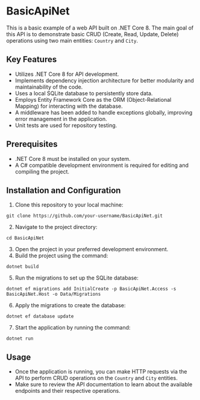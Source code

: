 # BasicApiNet
<p>This is a basic example of a web API built on .NET Core 8. The main goal of this API is to demonstrate basic CRUD (Create, Read, Update, Delete) operations using two main entities: <code>Country</code> and <code>City</code>.</p>

<h2>Key Features</h2>

<ul>
  <li>Utilizes .NET Core 8 for API development.</li>
  <li>Implements dependency injection architecture for better modularity and maintainability of the code.</li>
  <li>Uses a local SQLite database to persistently store data.</li>
  <li>Employs Entity Framework Core as the ORM (Object-Relational Mapping) for interacting with the database.</li>
  <li>A middleware has been added to handle exceptions globally, improving error management in the application.</li>
  <li>Unit tests are used for repository testing.</li>
</ul>

<h2>Prerequisites</h2>

<ul>
  <li>.NET Core 8 must be installed on your system.</li>
  <li>A C# compatible development environment is required for editing and compiling the project.</li>
</ul>

<h2>Installation and Configuration</h2>

<ol>
  <li>Clone this repository to your local machine:</li>
</ol>

<pre><code>git clone https://github.com/your-username/BasicApiNet.git
</code></pre>

<ol start="2">
  <li>Navigate to the project directory:</li>
</ol>

<pre><code>cd BasicApiNet
</code></pre>

<ol start="3">
  <li>Open the project in your preferred development environment.</li>
  <li>Build the project using the command:</li>
</ol>

<pre><code>dotnet build
</code></pre>

<ol start="5">
  <li>Run the migrations to set up the SQLite database:</li>
</ol>

<pre><code>dotnet ef migrations add InitialCreate -p BasicApiNet.Access -s BasicApiNet.Host -o Data/Migrations
</code></pre>

<ol start="6">
  <li>Apply the migrations to create the database:</li>
</ol>

<pre><code>dotnet ef database update
</code></pre>

<ol start="7">
  <li>Start the application by running the command:</li>
</ol>

<pre><code>dotnet run
</code></pre>

<h2>Usage</h2>

<ul>
  <li>Once the application is running, you can make HTTP requests via the API to perform CRUD operations on the <code>Country</code> and <code>City</code> entities.</li>
  <li>Make sure to review the API documentation to learn about the available endpoints and their respective operations.</li>
</ul>
